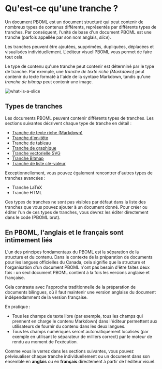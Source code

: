 # Qu'est-ce qu'une tranche ?

Un document PBOML est un document structuré qui peut contenir de nombreux types de contenus différents, représentés par différents types de tranches. Par conséquent, l'unité de base d'un document PBOML est une tranche (parfois appellée par son nom anglais, *slice*).

Les tranches peuvent être ajoutées, supprimées, dupliquées, déplacées et visualisées individuellement. L'éditeur visuel PBOML vous permet de faire tout cela.

Le type de contenu qu'une tranche peut contenir est déterminé par le type de tranche. Par exemple, une *tranche de texte riche (Markdown)* peut contenir du texte formaté à l'aide de la syntaxe Markdown, tandis qu'une *tranche de bitmap* peut contenir une image.

![what-is-a-slice](/what_is_slice_example.png)

## Types de tranches

Les documents PBOML peuvent contenir différents types de tranches. Les sections suivantes décrivent chaque type de tranche en détail :

- [Tranche de texte riche (Markdown)](./paragraphs.html)
- [Tranche d'en-tête](./headings.html)
- [Tranche de tableau](./tables.html)
- [Tranche de graphique](./charts.html)
- [Tranche vectorielle SVG](./charts.html#with-an-svg-slice)
- [Tranche Bitmap](./images.html)
- [Tranche de liste clé-valeur](./key-value-lists.html)

Exceptionnellement, vous pouvez également rencontrer d'autres types de tranches avancées :

- Tranche LaTeX
- Tranche HTML

Ces types de tranches ne sont pas visibles par défaut dans la liste des tranches que vous pouvez ajouter à un document donné. Pour créer ou éditer l'un de ces types de tranches, vous devrez les éditer directement dans le code (PBOML brut).

## En PBOML, l'anglais et le français sont intimement liés

L'un des principes fondamentaux du PBOML est la séparation de la structure et du contenu. Dans le contexte de la préparation de documents pour les langues officielles du Canada, cela signifie que la structure et l'organisation d'un document PBOML n'ont pas besoin d'être faites deux fois : un seul document PBOML contient à la fois les versions anglaise et française.

Cela contraste avec l'approche traditionnelle de la préparation de documents bilingues, où il faut maintenir une version anglaise du document indépendamment de la version française.

En pratique :
- Tous les champs de texte libre (par exemple, tous les champs qui prennent en charge le contenu Markdown) dans l'éditeur permettent aux utilisateurs de fournir du contenu dans les deux langues.
- Tous les champs numériques seront automatiquement localisés (par exemple en utilisant le séparateur de milliers correct) par le moteur de rendu au moment de l'exécution.

Comme vous le verrez dans les sections suivantes, vous pouvez prévisualiser chaque tranche individuellement ou un document dans son ensemble en **anglais** ou en **français** directement à partir de l'éditeur visuel.